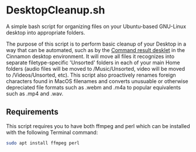 # DesktopCleanup.sh
A simple bash script for organizing files on your Ubuntu-based GNU-Linux desktop into appropriate folders.

The purpose of this script is to perform basic cleanup of your Desktop in a way that can be automated, such as by the [Command result desklet](https://cinnamon-spices.linuxmint.com/desklets/view/50) in the Cinnamon desktop environment.  It will move all files it recognizes into separate filetype-specific 'Unsorted' folders in each of your main Home folders (audio files will be moved to /Music/Unsorted, video will be moved to /Videos/Unsorted, etc).  This script also proactively renames foreign characters found in MacOS filenames and converts unusuable or otherwise depreciated file formats such as .webm and .m4a to popular equivalents such as .mp4 and .wav.

## Requirements
This script requires you to have both ffmpeg and perl which can be installed with the following Terminal command:
```bash
sudo apt install ffmpeg perl

```
